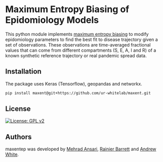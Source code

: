# Maximum Entropy Biasing of Epidomiology Models

This python module implements [maximum entropy biasing](https://github.com/ur-whitelab/maxent) to modify epidomiology parameters to find the best fit to disease trajectory given a set of observations. These observations are time-averaged fractional values that can come from different compartments (S, E, A, I and R) of a known synthetic reference trajectory or real pandemic spread data.  

## Installation

The package uses Keras (Tensorflow), geopandas and networkx.
```sh
pip install maxent@git+https://github.com/ur-whitelab/maxent.git
```

## License

[![License: GPL v2](https://img.shields.io/badge/License-GPL%20v2-blue.svg)](https://www.gnu.org/licenses/old-licenses/gpl-2.0.en.html)

## Authors

maxentep was developed by [Mehrad Ansari](mehrad.ans@gmail.com), [Rainier Barrett](rbarret8@ur.rochester.edu) and [Andrew White](andrew.white@rochester.edu).
